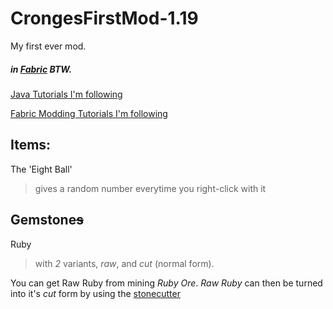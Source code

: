 # CrongesFirstMod-1.19

My first ever mod.
##### in [Fabric](https://fabricmc.net) BTW.

[Java Tutorials I'm following](https://www.youtube.com/watch?v=oBwPZRk6-SE&list=PLKGarocXCE1FeXvEogpjz4SvHxF_FJRO6)

[Fabric Modding Tutorials I'm following](https://www.youtube.com/watch?v=RSqSZoJQXvg&list=PLKGarocXCE1EeLZggaXPJaARxnAbUD8Y_)

## Items:

The 'Eight Ball'
> gives a random number everytime you right-click with it

## Gemstone~~s~~

Ruby
> with *2* variants, *raw*, and *cut* (normal form).

You can get Raw Ruby from mining *Ruby Ore*.
  *Raw Ruby*  can then be turned into it's  *cut*  form by using the [stonecutter](https://minecraft.fandom.com/wiki/Stonecutter?so=search)


